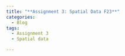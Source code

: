```yaml
---
title: "**Assignment 3: Spatial Data F23**"
categories:
  - Blog
tags:
  - Assignment 3
  - Spatial data

---
```

